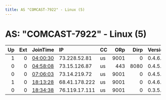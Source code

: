 ```yaml
---
title: AS "COMCAST-7922" - Linux (5)
---
```


# AS: "COMCAST-7922" - Linux (5)

|   Up |   Ext | JoinTime                                                                                              | IP            | CC   |   ORp |   Dirp | Version   | Contact                      | Nickname        |   eFamMembers |
|-----:|------:|:------------------------------------------------------------------------------------------------------|:--------------|:-----|------:|-------:|:----------|:-----------------------------|:----------------|--------------:|
|    1 |     0 | [04:00:30](https://nusenu.github.io/OrNetStats/w/relay/8EEC456F0FE843595BCD63E82C8F2FE9F6927A66.html) | 73.228.52.81  | us   |  9001 |      0 | 0.4.6.8   | 258204873@protonmail.com     | wind            |             1 |
|    0 |     0 | [04:58:08](https://nusenu.github.io/OrNetStats/w/relay/1BBBE8F49270AF153F9665E1C6B9CB521CA8EECD.html) | 73.15.126.87  | us   |   443 |   8080 | 0.4.5.10  | xXjonqarbuckleXx@gmail.co    | jarbuckle       |             1 |
|    0 |     0 | [07:06:03](https://nusenu.github.io/OrNetStats/w/relay/6DEFD75CB1CD09E7CA55EFCEC702979F69B50AD9.html) | 73.14.219.72  | us   |  9001 |      0 | 0.4.5.10  | WcktKlwn &lt;wcktklwn AT gma | WcktKlwn        |             1 |
|    1 |     0 | [18:13:28](https://nusenu.github.io/OrNetStats/w/relay/8B4075B91194C9F07BD4856EFB069A6D5DDA7907.html) | 68.41.178.222 | us   |  9001 |      0 | 0.4.6.8   | muffinator@tutanota.com      | MuffinatorRelay |             1 |
|    0 |     0 | [18:34:38](https://nusenu.github.io/OrNetStats/w/relay/8475394DB775F9E0BB95BF71DF027D4E95C9A5A6.html) | 76.119.17.111 | us   |  9001 |      0 | 0.3.5.15  | None                         | TorPi           |             1 |
